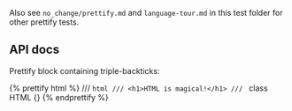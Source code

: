 Also see `no_change/prettify.md` and `language-tour.md` in this test folder for
other prettify tests.

## API docs

Prettify block containing triple-backticks:

<?code-excerpt "backticks_in_api_doc.dart"?>
{% prettify html %}
/// ```html
/// <h1>HTML is magical!</h1>
/// ```
class HTML {}
{% endprettify %}
